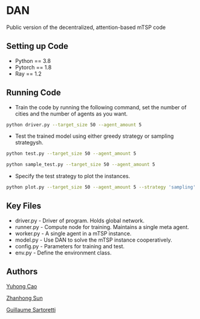 # DAN
Public version of the decentralized, attention-based mTSP code

## Setting up Code
- Python == 3.8
- Pytorch == 1.8
- Ray == 1.2

## Running Code
- Train the code by running the following command, set the number of cities and the number of agents as you want.
```bash
python driver.py --target_size 50 --agent_amount 5
```
- Test the trained model using either greedy strategy or sampling strategysh.
```bash
python test.py --target_size 50 --agent_amount 5
``` 
```bash
python sample_test.py --target_size 50 --agent_amount 5
```
- Specify the test strategy to plot the instances.
```bash
python plot.py --target_size 50 --agent_amount 5 --strategy 'sampling'
```
## Key Files
- driver.py  - Driver of program. Holds global network.
- runner.py  - Compute node for training. Maintains a single meta agent.
- worker.py  - A single agent in a mTSP instance.
- model.py   - Use DAN to solve the mTSP instance cooperatively.
- config.py  - Parameters for training and test.
- env.py - Define the environment class.

## Authors
[Yuhong Cao](caoyuhong@u.nus.edu)

[Zhanhong Sun](dexter.s@u.nus.edu)

[Guillaume Sartoretti](guillaume.sartoretti@gmail.com)

